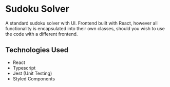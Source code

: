 # Sudoku Solver

A standard sudoku solver with UI. Frontend built with React, however all functionality is encapsulated into their own
classes, should you wish to use the code with a different frontend.

## Technologies Used

-   React
-   Typescript
-   Jest (Unit Testing)
-   Styled Components
